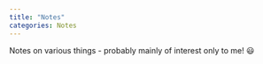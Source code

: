 ```yaml
---
title: "Notes"
categories: Notes
---
```

Notes on various things - probably mainly of interest only to me! :smiley: